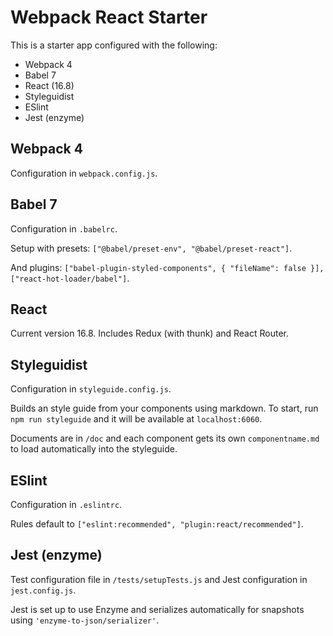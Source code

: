 # Webpack React Starter

This is a starter app configured with the following:

- Webpack 4
- Babel 7
- React (16.8)
- Styleguidist
- ESlint
- Jest (enzyme)

## Webpack 4

Configuration in `webpack.config.js`.

## Babel 7

Configuration in `.babelrc`.

Setup with presets: `["@babel/preset-env", "@babel/preset-react"]`.

And plugins: `["babel-plugin-styled-components", { "fileName": false }], ["react-hot-loader/babel"]`.

## React

Current version 16.8. Includes Redux (with thunk) and React Router.

## Styleguidist

Configuration in `styleguide.config.js`.

Builds an style guide from your components using markdown. To start, run `npm run styleguide` and it will be available at `localhost:6060`.

Documents are in `/doc` and each component gets its own `componentname.md` to load automatically into the styleguide.

## ESlint

Configuration in `.eslintrc`.

Rules default to `["eslint:recommended", "plugin:react/recommended"]`.

## Jest (enzyme)

Test configuration file in `/tests/setupTests.js` and Jest configuration in `jest.config.js`.

Jest is set up to use Enzyme and serializes automatically for snapshots using `'enzyme-to-json/serializer'`.
